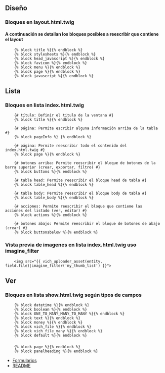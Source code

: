 ## Diseño
### Bloques en layout.html.twig
#### A continuación se detallan los bloques posibles a reescribir que contiene el layout
```twig
    {% block title %}{% endblock %}
    {% block stylesheets %}{% endblock %}
    {% block head_javascript %}{% endblock %}
    {% block favicon %}{% endblock %}
    {% block menu %}{% endblock %}
    {% block page %}{% endblock %}
    {% block javascript %}{% endblock %}
```

## Lista
### Bloques en lista index.html.twig
```twig
    {# título: Definir el titulo de la ventana #}
    {% block title %}{% endblock %}
    
    {# página: Permite escribir alguna información arriba de la tabla #}
    {% block pageInfo %} {% endblock %}

    {# página: Permite reescribir todo el contenido del index.html.twig #}
    {% block page %}{% endblock %}

    {# botones arriba: Permite reescribir el bloque de botones de la barra superior (crear, exportar, filtro) #}
    {% block buttons %}{% endblock %}

    {# tabla head: Permite reescribir el bloque head de tabla #}
    {% block table_head %}{% endblock %}

    {# tabla body: Permite reescribir el bloque body de tabla #}
    {% block table_body %}{% endblock %}

    {# acciones: Permite reescribir el bloque que contiene las acciones del listado (ver, editar) #}
    {% block actions %}{% endblock %}

    {# botones abajo: Permite reescribir el bloque de botones de abajo (crear) #}
    {% block buttonsbelow %}{% endblock %}
```
### Vista previa de imagenes en lista index.html.twig uso imagine_filter
```twig
    <img src="{{ vich_uploader_asset(entity, field.file)|imagine_filter('my_thumb_list') }}">
```

## Ver
### Bloques en lista show.html.twig según tipos de campos
```twig
    {% block datetime %}{% endblock %}
    {% block boolean %}{% endblock %}
    {% block ONE_TO_MANY_MANY_TO_MANY %}{% endblock %}
    {% block text %}{% endblock %}
    {% block money %}{% endblock %}
    {% block vich_file %}{% endblock %}
    {% block vich_file_many %}{% endblock %}
    {% block default %}{% endblock %}
```
###
```twig
    {% block page %}{% endblock %}
    {% block panelheading %}{% endblock %}
```

* [Formularios](forms.md)
* [README](https://github.com/MWSimple/AdminCrudBundle/blob/version30/README.md)
